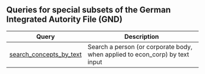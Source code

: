 ## Queries for special subsets of the German Integrated Autority File (GND)

Query | Description
------|------------
[search_concepts_by_text](http://zbw.eu/beta/sparql-lab/?endpoint=http://zbw.eu/beta/sparql/econ_pers/query&queryRef=https://api.github.com/repos/jneubert/sparql-queries/contents/econ_pers/search_concepts_by_text.rq) | Search a person (or corporate body, when applied to econ_corp) by text input

